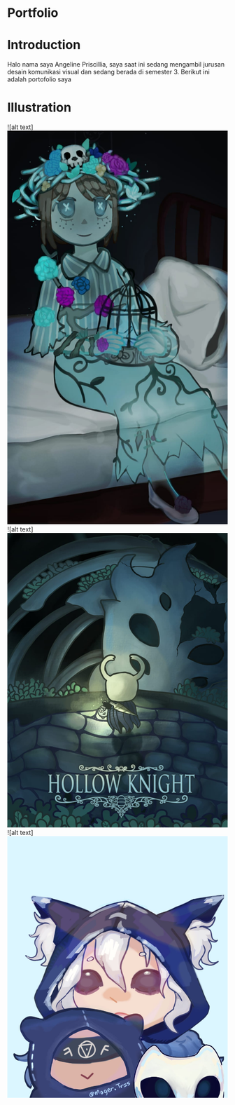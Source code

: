 # Portfolio
# Introduction

  Halo nama saya Angeline Priscillia, saya saat ini sedang mengambil jurusan desain komunikasi visual dan sedang berada di semester 3.                                                     Berikut ini adalah portofolio saya
# Illustration
<body>
  ![alt text]<img src="https://github.com/AngelPriscillia/AngelPriscillia.github.io/blob/main/CVimage/Portofolio/Emma%20Woods.jpeg" alt="">
 ![alt text]<img src="https://github.com/AngelPriscillia/AngelPriscillia.github.io/blob/main/CVimage/Portofolio/Hollow%20Knight.jpg" alt="">
 ![alt text]<img src="https://github.com/AngelPriscillia/AngelPriscillia.github.io/blob/main/CVimage/Portofolio/Ithaqua.jpeg" alt="">
